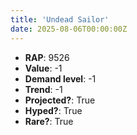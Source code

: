 ```yaml
---
title: 'Undead Sailor'
date: 2025-08-06T00:00:00Z
---
```

- **RAP**: 9526
- **Value**: -1
- **Demand level**: -1
- **Trend**: -1
- **Projected?**: True
- **Hyped?**: True
- **Rare?**: True
